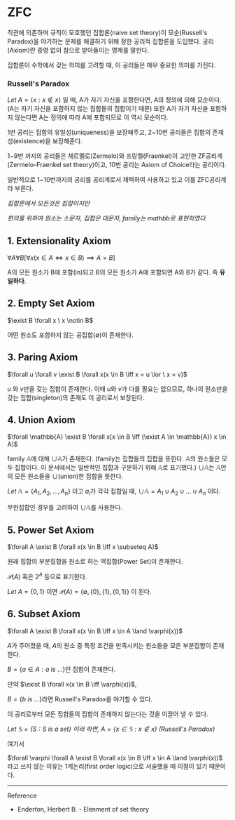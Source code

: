 # ZFC

직관에 의존하며 규칙이 모호했던 집합론(naive set theory)이 모순(Russell's Paradox)을 야기하는 문제를 해결하기 위해 정한 공리적 집합론을 도입했다. 공리(Axiom)란 증명 없이 참으로 받아들이는 명제를 말한다.

집합론이 수학에서 갖는 의미를 고려할 때, 이 공리들은 매우 중요한 의미를 가진다.

### Russell's Paradox
$Let \ A = \{x : x \notin x\}$ 일 때, A가 자기 자신을 포함한다면, A의 정의에 의해 모순이다. (A는 자기 자신을 포함하지 않는 집합들의 집합이기 때문) 또한 A가 자기 자신을 포함하지 않는다면 A는 정의에 따라 A에 포함되므로 이 역시 모순이다.



1번 공리는 집합의 유일성(uniqueness)을 보장해주고,
2~10번 공리들은 집합의 존재성(existence)을 보장해준다.

1~9번 까지의 공리들은 체르멜로(Zermelo)와 프랑켈(Fraenkel)이 고안한 ZF공리계(Zermelo–Fraenkel set theory)이고,
10번 공리는 Axiom of Choice라는 공리이다.

일반적으로 1~10번까지의 공리를 공리계로서 채택하여 사용하고 있고 이를 ZFC공리계라 부른다.

*집합론에서 모든것은 집합이지만*

*편의를 위하여 원소는 소문자, 집합은 대문자, family는 mathbb로 표현하였다.*

## 1. Extensionality Axiom
$\forall A \forall B [\forall x(x \in A \iff x \in B) \implies A = B]$

A의 모든 원소가 B에 포함(in)되고 B의 모든 원소가 A에 포함되면 A와 B가 같다. 즉 **유일하다**.

## 2. Empty Set Axiom
$\exist B \forall x \ x \notin B$

어떤 원소도 포함하지 않는 공집합($\emptyset$)이 존재한다.

## 3. Paring Axiom
$\forall u \forall v \exist B \forall x(x \in B \iff x = u \lor \ x = v)$

$u$ 와 $v$만을 갖는 집합이 존재한다.
이때 $u$와 $v$가 다를 필요는 없으므로, 하나의 원소만을 갖는 집합(singleton)의 존재도 이 공리로서 보장된다.

## 4. Union Axiom
$\forall \mathbb{A} \exist B \forall x[x \in B \iff (\exist A \in \mathbb{A}) x \in A]$

family $\mathbb{A}$에 대해 $\cup \mathbb{A}$가 존재한다. (family는 집합들의 집합을 뜻한다. $\mathbb{A}$의 원소들은 모두 집합이다. 이 문서에서는 일반적인 집합과 구분하기 위해 $\mathbb{A}$로 표기했다.)
$\cup \mathbb{A}$는 $\mathbb{A}$안의 모든 원소들을 $\cup$(union)한 집합을 뜻한다.

$Let \ \mathbb{A} = \{A_1, A_2, ... , A_n\}$ 이고 $a_i$가 각각 집합일 때,
$\cup \mathbb{A} = A_1 \cup A_2 \cup ... \cup A_n$ 이다.

무한집합인 경우를 고려하여 $\cup \mathbb{A}$를 사용한다.

## 5. Power Set Axiom
$\forall A \exist B \forall x(x \in B \iff x \subseteq A)$

원래 집합의 부분집합을 원소로 하는 멱집합(Power Set)이 존재한다.

$\mathcal{P}(A)$ 혹은 $2^A$ 등으로 표기한다.

$Let \ A = \{0, 1\}$ 이면 $\mathcal{P}(A) = \{\emptyset, \{0\}, \{1\}, \{0, 1\}\}$ 이 된다.

## 6. Subset Axiom
$\forall A \exist B \forall x(x \in B \iff x \in A \land \varphi(x))$

$A$가 주어졌을 때, $A$의 원소 중 특정 조건을 만족시키는 원소들을 모은 부분집합이 존재한다.

$B=\{a \in A: a \ is \ ...\}$인 집합이 존재한다.


만약 $\exist B \forall x(x \in B \iff \varphi(x))$,

$B=\{b \ is \ ...\}$라면 Russell's Paradox를 야기할 수 있다.

이 공리로부터 모든 집합들의 집합이 존재하지 않는다는 것을 이끌어 낼 수 있다.

*$Let \ \mathbb{S} = \{S: S \ is \ a \ set\}$ 이라 하면,*
*$A = \{x \in \mathbb{S} : x \notin x\}$ (Russell's Paradox)*

여기서

$\forall \varphi \forall A \exist B \forall x(x \in B \iff x \in A \land \varphi(x))$
라고 쓰지 않는 이유는 1계논리(first order logic)으로 서술했을 때 이점이 있기 때문이다.

---

Reference
- Enderton, Herbert B. - Elenment of set theory